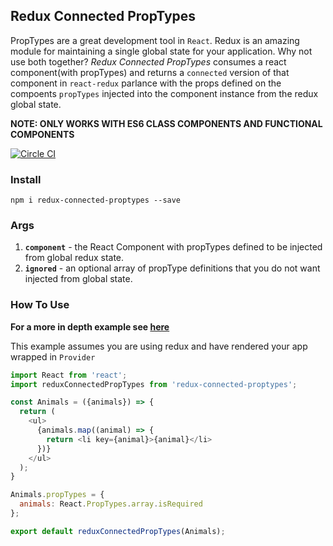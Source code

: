 ## Redux Connected PropTypes

PropTypes are a great development tool in `React`. Redux is an amazing module for maintaining a single global state for your application. Why not use both together? *Redux Connected PropTypes* consumes a react component(with propTypes) and returns a `connected` version of that component in `react-redux` parlance with the props defined on the compoents `propTypes` injected into the component instance from the redux global state.

**NOTE: ONLY WORKS WITH ES6 CLASS COMPONENTS AND FUNCTIONAL COMPONENTS**

[![Circle CI](https://circleci.com/gh/conorhastings/redux-connected-proptypes.svg?style=svg)](https://circleci.com/gh/conorhastings/redux-connected-proptypes)

### Install

`npm i redux-connected-proptypes --save`

### Args
1. **`component`** - the React Component with propTypes defined to be injected from global redux state.
2. **`ignored`** - an optional array of propType definitions that you do not want injected from global state. 

### How To Use
**For a more in depth example see <a href="https://github.com/conorhastings/redux-proptypes-connect">here</a>**

This example assumes you are using redux and have rendered your app wrapped in `Provider`

```js
import React from 'react';
import reduxConnectedPropTypes from 'redux-connected-proptypes';

const Animals = ({animals}) => {
  return (
    <ul>
      {animals.map((animal) => {
        return <li key={animal}>{animal}</li>
      })}
    </ul>
  );
}

Animals.propTypes = {
  animals: React.PropTypes.array.isRequired
};

export default reduxConnectedPropTypes(Animals);
```

